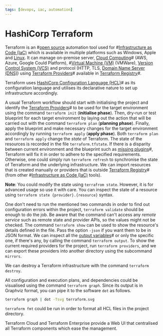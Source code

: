 ```yaml
---
tags: [devops, iac, automation]
---
```


# HashiCorp Terraform

Terraform is an #[open source](202110161031.md) automation tool used for
#[Infrastructure as Code (IaC)](202206061419.md) which is available in multiple
platforms such as Windows, Apple and [Linux](202204081225.md). It can manage
on-premise server, [Cloud Computing](202210012158.md)# (AWS, Azure, Google Could
Platform), #[Virtual Machine (VM)](202204071131.md) (VMWare),
[Version Control System (VCS)](202208131616.md) and protocol (HTTP, TLS,
[Domain Name Server (DNS)](202209300947.md))
using [Terraform Providers](202206072140.md)# available in
[Terraform Registry](202206072143.md)#.

Terraform uses [HashiCorp Configuration Language (HCL)](202206061645.md)# as its
configuration language and utilises its declarative nature to set up
infrastructure accordingly.

A usual Terraform workflow should start with initialising the project and
identify the [Terraform Providers](202206072140.md)# to be used for the target
environment using the command `terraform init` (**initialise phase**). Then,
dry-run or test blueprint for each target environment by laying out the action
that will be carried out with the command `terraform plan` (**planning phase**).
Finally, apply the blueprint and make necessary changes for the target
environment accordingly by running `terraform apply` (**apply phase**). Both
`terraform plan` and `terraform apply` change the *state* of Terraform. The
state of the resources is recorded in the file `terraform.tfstate`. If there is
a disparity between current environment and the blueprint such as
[missing plugins](202206072154.md)#, Terraform will fix it in order to adhere to
the specified requirements. Otherwise, one could simply run `terraform refresh`
to synchronise the state of Terraform and the underlying infrastructure. We can
import resources that is created manually or providers that is outside
[Terraform Registry](202206072143.md)# (from other #[Infrastructure as Code (IaC)](202206061419.md)
tools).

**Note**: You could modify the state using `terrafrom state`. However, it is for
advanced usage so use it with care. You can inspect the state of a resource
using `terraform state {provider}.{resource}` syntax.

One don't need to run the mentioned two commands in order to find out
configuration errors within the project, `terraform validate` should be enough
to do the job. Be aware that the command can't access any *remote service* such
as remote state and provider APIs, so the values might not be checked. The
command `terraform show` can be used to show the resource's details defined in
the file. Pass the option `-json` if you want them to be in JSON format. We can
inspect all the [output variables](202206151015.md)# or only the specific one,
if there's any, by calling the command `terraform output`. To show the current
required providers for the project, run `terraform providers`, and we can export
these providers into another directory using the subcommand `mirrors`.

We can destroy a Terraform infrastructure with the command `terraform destroy`.

All configuration and execution plans, and dependencies could be visualised
using the command `terraform graph`. Since its output is in Graphviz format, you
can pipe it to the software `dot` as follows.

```sh
terraform graph | dot -Tsvg terraform.svg
```

`terraform fmt` could be run in order to format all HCL files in the project
directory.

Terraform Cloud and Terraform Enterprise provide a Web UI that centralised all
Terraform components which ease the management.
